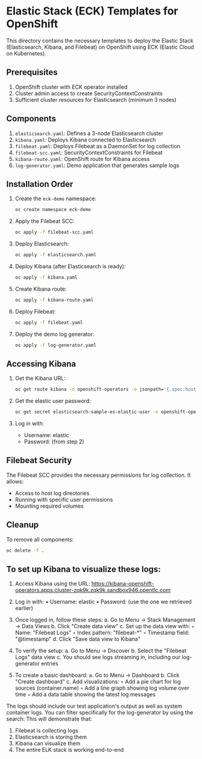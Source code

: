 # Elastic Stack (ECK) Templates for OpenShift

This directory contains the necessary templates to deploy the Elastic Stack (Elasticsearch, Kibana, and Filebeat) on OpenShift using ECK (Elastic Cloud on Kubernetes).

## Prerequisites

1. OpenShift cluster with ECK operator installed
2. Cluster admin access to create SecurityContextConstraints
3. Sufficient cluster resources for Elasticsearch (minimum 3 nodes)

## Components

1. `elasticsearch.yaml`: Defines a 3-node Elasticsearch cluster
2. `kibana.yaml`: Deploys Kibana connected to Elasticsearch
3. `filebeat.yaml`: Deploys Filebeat as a DaemonSet for log collection
4. `filebeat-scc.yaml`: SecurityContextConstraints for Filebeat
5. `kibana-route.yaml`: OpenShift route for Kibana access
6. `log-generator.yaml`: Demo application that generates sample logs

## Installation Order

1. Create the `eck-demo` namespace:
   ```bash
   oc create namespace eck-demo
   ```

2. Apply the Filebeat SCC:
   ```bash
   oc apply -f filebeat-scc.yaml
   ```

3. Deploy Elasticsearch:
   ```bash
   oc apply -f elasticsearch.yaml
   ```

4. Deploy Kibana (after Elasticsearch is ready):
   ```bash
   oc apply -f kibana.yaml
   ```

5. Create Kibana route:
   ```bash
   oc apply -f kibana-route.yaml
   ```

6. Deploy Filebeat:
   ```bash
   oc apply -f filebeat.yaml
   ```

7. Deploy the demo log generator:
   ```bash
   oc apply -f log-generator.yaml
   ```

## Accessing Kibana

1. Get the Kibana URL:
   ```bash
   oc get route kibana -n openshift-operators -o jsonpath='{.spec.host}'
   ```

2. Get the elastic user password:
   ```bash
   oc get secret elasticsearch-sample-es-elastic-user -n openshift-operators -o=jsonpath='{.data.elastic}' | base64 --decode
   ```

3. Log in with:
   - Username: elastic
   - Password: (from step 2)

## Filebeat Security

The Filebeat SCC provides the necessary permissions for log collection. It allows:
- Access to host log directories
- Running with specific user permissions
- Mounting required volumes

## Cleanup

To remove all components:
```bash
oc delete -f .
```

## To set up Kibana to visualize these logs:

1. Access Kibana using the URL:
   https://kibana-openshift-operators.apps.cluster-zqk9k.zqk9k.sandbox946.opentlc.com

2. Log in with:
•  Username: elastic
•  Password: (use the one we retrieved earlier)
3. Once logged in, follow these steps:
   a. Go to Menu → Stack Management → Data Views
   b. Click "Create data view"
   c. Set up the data view with:
◦  Name: "Filebeat Logs"
◦  Index pattern: "filebeat-*"
◦  Timestamp field: "@timestamp"
   d. Click "Save data view to Kibana"

4. To verify the setup:
   a. Go to Menu → Discover
   b. Select the "Filebeat Logs" data view
   c. You should see logs streaming in, including our log-generator entries

5. To create a basic dashboard:
   a. Go to Menu → Dashboard
   b. Click "Create dashboard"
   c. Add visualizations:
◦  Add a pie chart for log sources (container.name)
◦  Add a line graph showing log volume over time
◦  Add a data table showing the latest log messages

The logs should include our test application's output as well as system container logs. You can filter specifically for the log-generator by using the search:
This will demonstrate that:
1. Filebeat is collecting logs
2. Elasticsearch is storing them
3. Kibana can visualize them
4. The entire ELK stack is working end-to-end